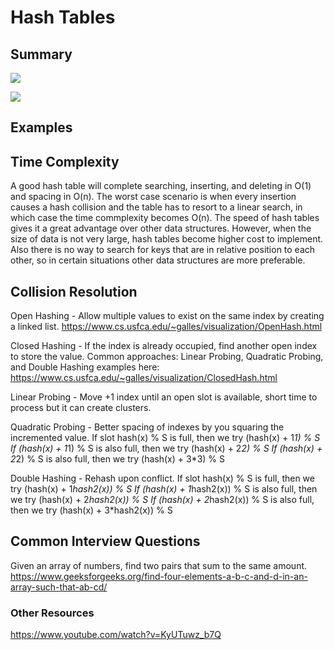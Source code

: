 # Hash Tables
## Summary

![](https://upload.wikimedia.org/wikipedia/commons/thumb/7/7d/Hash_table_3_1_1_0_1_0_0_SP.svg/315px-Hash_table_3_1_1_0_1_0_0_SP.svg.png)

![](https://upload.wikimedia.org/wikipedia/commons/thumb/d/d0/Hash_table_5_0_1_1_1_1_1_LL.svg/450px-Hash_table_5_0_1_1_1_1_1_LL.svg.png)

## Examples

## Time Complexity
A good hash table will complete searching, inserting, and deleting in O(1) and spacing in O(n). The worst case scenario is when every insertion causes a hash collision and the table has to resort to a linear search, in which case the time commplexity becomes O(n). The speed of hash tables gives it a great advantage over other data structures. However, when the size of data is not very large, hash tables become higher cost to implement. Also there is no way to search for keys that are in relative position to each other, so in certain situations other data structures are more preferable.

## Collision Resolution
Open Hashing - Allow multiple values to exist on the same index by creating a linked list.
https://www.cs.usfca.edu/~galles/visualization/OpenHash.html

Closed Hashing - If the  index is already occupied, find another open index to store the value.
Common approaches: Linear Probing, Quadratic Probing, and Double Hashing examples here:
https://www.cs.usfca.edu/~galles/visualization/ClosedHash.html

  Linear Probing - Move +1 index until an open slot is available, short time to process but it can create clusters.

  Quadratic Probing - Better spacing of indexes by you squaring the incremented value.
    If slot hash(x) % S is full, then we try (hash(x) + 1*1) % S
    If (hash(x) + 1*1) % S is also full, then we try (hash(x) + 2*2) % S
    If (hash(x) + 2*2) % S is also full, then we try (hash(x) + 3*3) % S

  Double Hashing - Rehash upon conflict. 
    If slot hash(x) % S is full, then we try (hash(x) + 1*hash2(x)) % S
    If (hash(x) + 1*hash2(x)) % S is also full, then we try (hash(x) + 2*hash2(x)) % S
    If (hash(x) + 2*hash2(x)) % S is also full, then we try (hash(x) + 3*hash2(x)) % S

## Common Interview Questions
Given an array of numbers, find two pairs that sum to the same amount.
https://www.geeksforgeeks.org/find-four-elements-a-b-c-and-d-in-an-array-such-that-ab-cd/

### Other Resources
https://www.youtube.com/watch?v=KyUTuwz_b7Q
